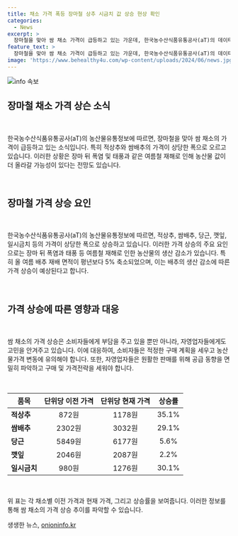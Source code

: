 ```yaml
---
title: 채소 가격 폭등 장마철 상추 시금치 값 상승 현상 확인
categories:
  - News
excerpt: >
  장마철을 맞아 쌈 채소 가격이 급등하고 있는 가운데, 한국농수산식품유통공사(aT)의 데이터에 따르면 지난 5일 기준으로 적상추, 쌈배추, 당근, 깻잎, 일시금치 등의 소매가격이 일주일 만에 상당한 폭으로 상승했다고 전해졌다. 특히, 평년 대비 가격이 두 자릿수로 비싸져 자영업자들과 소비자들의 경제적 부담이 커지고 있으며, 장마 뒤 폭염과 태풍으로 인한 여름철 재해가 농산물값 상승에 더 부담을 줄 것으로 우려되고 있다.
feature_text: >
  장마철을 맞아 쌈 채소 가격이 급등하고 있는 가운데, 한국농수산식품유통공사(aT)의 데이터에 따르면 지난 5일 기준으로 적상추, 쌈배추, 당근, 깻잎, 일시금치 등의 소매가격이 일주일 만에 상당한 폭으로 상승했다고 전해졌다. 특히, 평년 대비 가격이 두 자릿수로 비싸져 자영업자들과 소비자들의 경제적 부담이 커지고 있으며, 장마 뒤 폭염과 태풍으로 인한 여름철 재해가 농산물값 상승에 더 부담을 줄 것으로 우려되고 있다.
image: 'https://www.behealthy4u.com/wp-content/uploads/2024/06/news.jpg'
---
```


<p><img src="https://www.behealthy4u.com/wp-content/uploads/2024/06/news.jpg" alt="info 속보" /></p>

<h2 data-ke-size="size26">장마철 채소 가격 상슨 소식</h2>

<p data-ke-size="size16">&nbsp;</p>

<p>한국농수산식품유통공사(aT)의 농산물유통정보에 따르면, 장마철을 맞아 쌈 채소의 가격이 급등하고 있는 소식입니다. 특히 적상추와 쌈배추의 가격이 상당한 폭으로 오르고 있습니다. 이러한 상황은 장마 뒤 폭염 및 태풍과 같은 여름철 재해로 인해 농산물 값이 더 올라갈 가능성이 있다는 전망도 있습니다.</p>

<p data-ke-size="size16">&nbsp;</p>

<h2 data-ke-size="size26">장마철 가격 상승 요인</h2>

<p data-ke-size="size16">&nbsp;</p>

<p>한국농수산식품유통공사(aT)의 농산물유통정보에 따르면, 적상추, 쌈배추, 당근, 깻잎, 일시금치 등의 가격이 상당한 폭으로 상승하고 있습니다. 이러한 가격 상승의 주요 요인으로는 장마 뒤 폭염과 태풍 등 여름철 재해로 인한 농산물의 생산 감소가 있습니다. 특히 올 여름 배추 재배 면적이 평년보다 5% 축소되었으며, 이는 배추의 생산 감소에 따른 가격 상승이 예상된다고 합니다.</p>

<p data-ke-size="size16">&nbsp;</p>

<h2 data-ke-size="size26">가격 상승에 따른 영향과 대응</h2>

<p data-ke-size="size16">&nbsp;</p>

<p>쌈 채소의 가격 상승은 소비자들에게 부담을 주고 있을 뿐만 아니라, 자영업자들에게도 고민을 안겨주고 있습니다. 이에 대응하여, 소비자들은 적정한 구매 계획을 세우고 농산물가격 변동에 유의해야 합니다. 또한, 자영업자들은 원활한 판매를 위해 공급 동향을 면밀히 파악하고 구매 및 가격전략을 세워야 합니다.</p>

<p data-ke-size="size16">&nbsp;</p>

<table>
    <thead>
        <tr>
            <th>품목</th>
            <th>단위당 이전 가격</th>
            <th>단위당 현재 가격</th>
            <th>상승률</th>
        </tr>
    </thead>
    <tbody>
        <tr>
            <td><b>적상추</b></td>
            <td style="text-align: center; height: 17px;">872원</td>
            <td style="text-align: center; height: 17px;">1178원</td>
            <td style="text-align: center; height: 17px;">35.1%</td>
        </tr>
        <tr>
            <td><b>쌈배추</b></td>
            <td style="text-align: center; height: 17px;">2302원</td>
            <td style="text-align: center; height: 17px;">3032원</td>
            <td style="text-align: center; height: 17px;">29.1%</td>
        </tr>
        <tr>
            <td><b>당근</b></td>
            <td style="text-align: center; height: 17px;">5849원</td>
            <td style="text-align: center; height: 17px;">6177원</td>
            <td style="text-align: center; height: 17px;">5.6%</td>
        </tr>
        <tr>
            <td><b>깻잎</b></td>
            <td style="text-align: center; height: 17px;">2046원</td>
            <td style="text-align: center; height: 17px;">2087원</td>
            <td style="text-align: center; height: 17px;">2.2%</td>
        </tr>
        <tr>
            <td><b>일시금치</b></td>
            <td style="text-align: center; height: 17px;">980원</td>
            <td style="text-align: center; height: 17px;">1276원</td>
            <td style="text-align: center; height: 17px;">30.1%</td>
        </tr>
    </tbody>
</table>

<p data-ke-size="size16">&nbsp;</p>

<p>위 표는 각 채소별 이전 가격과 현재 가격, 그리고 상승률을 보여줍니다. 이러한 정보를 통해 쌈 채소의 가격 상승 추이를 파악할 수 있습니다.</p>
생생한 뉴스, <a href="https://onioninfo.kr" rel="dofollow">onioninfo.kr</a>


